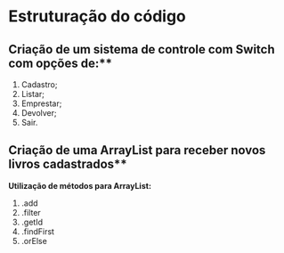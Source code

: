 # Estruturação do código

## Criação de um sistema de controle com Switch com opções de:**
1. Cadastro;
2. Listar;
3. Emprestar;
4. Devolver;
5. Sair.

## Criação de uma ArrayList para receber novos livros cadastrados**
**Utilização de métodos para ArrayList:**
1. .add
2. .filter
3. .getId
4. .findFirst
5. .orElse
